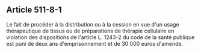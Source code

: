 Article 511-8-1
----
Le fait de procéder à la distribution ou à la cession en vue d'un usage
thérapeutique de tissus ou de préparations de thérapie cellulaire en violation
des dispositions de l'article L. 1243-2 du code de la santé publique est puni de
deux ans d'emprisonnement et de 30 000 euros d'amende.
